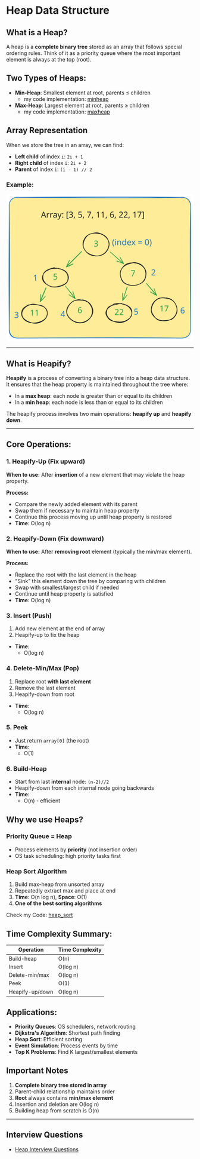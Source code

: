 # Heap Data Structure

## What is a Heap?

A heap is a **complete binary tree** stored as an array that follows special ordering rules. Think of it as a priority queue where the most important element is always at the top (root).

## Two Types of Heaps:

- **Min-Heap**: Smallest element at root, parents ≤ children
  - my code implementation: [minheap](../my_code/Data_Structures/heap/min_heap.py)
- **Max-Heap**: Largest element at root, parents ≥ children
  - my code implementation: [maxheap](../my_code/Data_Structures/heap/max_heap.py)

## Array Representation

When we store the tree in an array, we can find:

- **Left child** of index `i`: `2i + 1`
- **Right child** of index `i`: `2i + 2`
- **Parent** of index `i`: `(i - 1) // 2`

### Example:

![represent_heap_with_array](../attachment/images/represent_heap_with_array.svg)

---

## What is Heapify?

**Heapify** is a process of converting a binary tree into a heap data structure. It ensures that the heap property is maintained throughout the tree where:

- In a **max heap**: each node is greater than or equal to its children
- In a **min heap**: each node is less than or equal to its children

The heapify process involves two main operations: **heapify up** and **heapify down**.

---

## Core Operations:

### 1. **Heapify-Up** (Fix upward)

**When to use:** After **insertion** of a new element that may violate the heap property.

**Process:**

- Compare the newly added element with its parent
- Swap them if necessary to maintain heap property
- Continue this process moving up until heap property is restored
- **Time**: O(log n)

### 2. **Heapify-Down** (Fix downward)

**When to use:** After **removing root** element (typically the min/max element).

**Process:**

- Replace the root with the last element in the heap
- "Sink" this element down the tree by comparing with children
- Swap with smallest/largest child if needed
- Continue until heap property is satisfied
- **Time**: O(log n)

### 3. **Insert (Push)**

1. Add new element at the end of array
2. Heapify-up to fix the heap

- **Time**:
  - O(log n)

### 4. **Delete-Min/Max (Pop)**

1. Replace root **with last element**
2. Remove the last element
3. Heapify-down from root

- **Time**:
  - O(log n)

### 5. **Peek**

- Just return `array[0]` (the root)
- **Time**:
  - O(1)

### 6. **Build-Heap**

- Start from last **internal** node: `(n-2)//2`
- Heapify-down from each internal node going backwards
- **Time**:
  - O(n) - efficient

## Why we use Heaps?

### Priority Queue = Heap

- Process elements by **priority** (not insertion order)
- OS task scheduling: high priority tasks first

### Heap Sort Algorithm

1. Build max-heap from unsorted array
2. Repeatedly extract max and place at end
3. **Time**: O(n log n), **Space**: O(1)
4. **One of the best sorting algorithms**

Check my Code: [heap_sort](../my_code/Data_Structures/heap/heap_sort.py)

## Time Complexity Summary:

| Operation       | Time Complexity |
| --------------- | --------------- |
| Build-heap      | O(n)            |
| Insert          | O(log n)        |
| Delete-min/max  | O(log n)        |
| Peek            | O(1)            |
| Heapify-up/down | O(log n)        |

## Applications:

- **Priority Queues**: OS schedulers, network routing
- **Dijkstra's Algorithm**: Shortest path finding
- **Heap Sort**: Efficient sorting
- **Event Simulation**: Process events by time
- **Top K Problems**: Find K largest/smallest elements

## Important Notes

1. **Complete binary tree stored in array**
2. Parent-child relationship maintains order
3. **Root** always contains **min/max element**
4. Insertion and deletion are O(log n)
5. Building heap from scratch is O(n)

---

## Interview Questions

- [Heap Interview Questions](./heap-interview.md)
